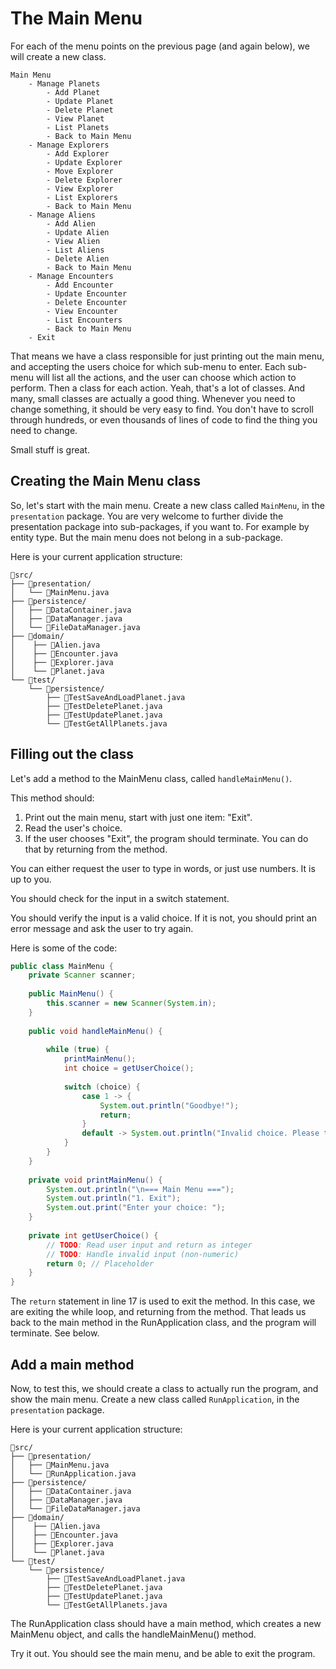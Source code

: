 # The Main Menu

For each of the menu points on the previous page (and again below), we will create a new class.

```
Main Menu
    - Manage Planets
        - Add Planet
        - Update Planet
        - Delete Planet
        - View Planet
        - List Planets
        - Back to Main Menu
    - Manage Explorers
        - Add Explorer
        - Update Explorer
        - Move Explorer
        - Delete Explorer
        - View Explorer
        - List Explorers
        - Back to Main Menu
    - Manage Aliens
        - Add Alien
        - Update Alien
        - View Alien
        - List Aliens
        - Delete Alien
        - Back to Main Menu
    - Manage Encounters
        - Add Encounter
        - Update Encounter
        - Delete Encounter
        - View Encounter
        - List Encounters
        - Back to Main Menu
    - Exit
```

That means we have a class responsible for just printing out the main menu, and accepting the users choice for which sub-menu to enter. Each sub-menu will list all the actions, and the user can choose which action to perform. Then a class for each action. Yeah, that's a lot of classes. And many, small classes are actually a good thing. Whenever you need to change something, it should be very easy to find. You don't have to scroll through hundreds, or even thousands of lines of code to find the thing you need to change.

Small stuff is great. 

## Creating the Main Menu class

So, let's start with the main menu. Create a new class called `MainMenu`, in the `presentation` package. You are very welcome to further divide the presentation package into sub-packages, if you want to. For example by entity type. But the main menu does not belong in a sub-package.

Here is your current application structure:

```
📁src/
├── 📁presentation/
│   └── 📄MainMenu.java
├── 📁persistence/
│   ├── 📄DataContainer.java
│   ├── 📄DataManager.java
│   └── 📄FileDataManager.java
├── 📁domain/
│    ├── 📄Alien.java
│    ├── 📄Encounter.java
│    ├── 📄Explorer.java
│    └── 📄Planet.java
└── 📁test/
    └── 📁persistence/
        ├── 📄TestSaveAndLoadPlanet.java
        ├── 📄TestDeletePlanet.java
        ├── 📄TestUpdatePlanet.java
        └── 📄TestGetAllPlanets.java
```

## Filling out the class

Let's add a method to the MainMenu class, called `handleMainMenu()`.

This method should:

1. Print out the main menu, start with just one item: "Exit".
2. Read the user's choice.
3. If the user chooses "Exit", the program should terminate. You can do that by returning from the method.

You can either request the user to type in words, or just use numbers. It is up to you.

You should check for the input in a switch statement.

You should verify the input is a valid choice. If it is not, you should print an error message and ask the user to try again.

Here is some of the code:

```Java
public class MainMenu {
    private Scanner scanner;
    
    public MainMenu() {
        this.scanner = new Scanner(System.in);
    }
    
    public void handleMainMenu() {
        
        while (true) {
            printMainMenu();
            int choice = getUserChoice();
            
            switch (choice) {
                case 1 -> {
                    System.out.println("Goodbye!");
                    return;
                }
                default -> System.out.println("Invalid choice. Please try again.");
            }
        }
    }
    
    private void printMainMenu() {
        System.out.println("\n=== Main Menu ===");
        System.out.println("1. Exit");
        System.out.print("Enter your choice: ");
    }
    
    private int getUserChoice() {
        // TODO: Read user input and return as integer
        // TODO: Handle invalid input (non-numeric)
        return 0; // Placeholder
    }
}
```

The `return` statement in line 17 is used to exit the method. In this case, we are exiting the while loop, and returning from the method. That leads us back to the main method in the RunApplication class, and the program will terminate. See below.

## Add a main method

Now, to test this, we should create a class to actually run the program, and show the main menu. Create a new class called `RunApplication`, in the `presentation` package.

Here is your current application structure:

```
📁src/
├── 📁presentation/
│   ├── 📄MainMenu.java
│   └── 📄RunApplication.java
├── 📁persistence/
│   ├── 📄DataContainer.java
│   ├── 📄DataManager.java
│   └── 📄FileDataManager.java
├── 📁domain/
│    ├── 📄Alien.java
│    ├── 📄Encounter.java
│    ├── 📄Explorer.java
│    └── 📄Planet.java
└── 📁test/
    └── 📁persistence/
        ├── 📄TestSaveAndLoadPlanet.java
        ├── 📄TestDeletePlanet.java
        ├── 📄TestUpdatePlanet.java
        └── 📄TestGetAllPlanets.java
```

The RunApplication class should have a main method, which creates a new MainMenu object, and calls the handleMainMenu() method. 

Try it out. You should see the main menu, and be able to exit the program.
